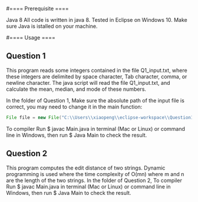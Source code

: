 #==== Prerequisite ====

Java 8
All code is written in java 8. Tested in Eclipse on Windows 10. Make sure Java is istalled on your machine.

#==== Usage ====
## Question 1
This program reads some integers contained in the file Q1_input.txt, where these integers are delimited by space character, Tab character, comma, or newline character. The java script will read the file Q1_input.txt, and calculate the mean, median, and mode of these numbers. 

In the folder of Question 1,
Make sure the absolute path of the input file is correct, you may need to change it in the main function: 
```Java
File file = new File("C:\\Users\\xiaopeng\\eclipse-workspace\\Question1\\src\\Q1_input.txt");
```
To compiler
Run 
$ javac Main.java 
in terminal (Mac or Linux) or command line in Windows, then run 
$ Java Main 
to check the result.

## Question 2
This program computes the edit distance of two strings. Dynamic programming is used where the time complexity of O(mn) where m and n are the length of the two strings.
In the folder of Question 2,
To compiler
Run 
$ javac Main.java 
in terminal (Mac or Linux) or command line in Windows, then run 
$ Java Main 
to check the result.
